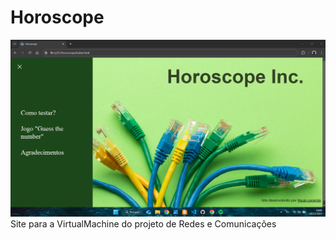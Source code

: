 # Horoscope
![Screenshot do Projeto](index.png)
Site para a VirtualMachine do projeto de Redes e Comunicações
